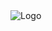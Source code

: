<img src="https://mir-s3-cdn-cf.behance.net/d3af604de63e8e94f0dfc4a677d38544/8cc956e7-dfcd-47b7-ab99-98c26aa23d07_rwc_428x0x2341x410x3200.png?h=f8f40ba1500f8d8a8a557f5d5c7da4f4" alt="Logo" />

<!--
**Killian-Habasque/killian-habasque** is a ✨ _special_ ✨ repository because its `README.md` (this file) appears on your GitHub profile.

Here are some ideas to get you started:

- 🔭 I’m currently working on ...
- 🌱 I’m currently learning ...
- 👯 I’m looking to collaborate on ...
- 🤔 I’m looking for help with ...
- 💬 Ask me about ...
- 📫 How to reach me: ...
- 😄 Pronouns: ...
- ⚡ Fun fact: ...
-->
